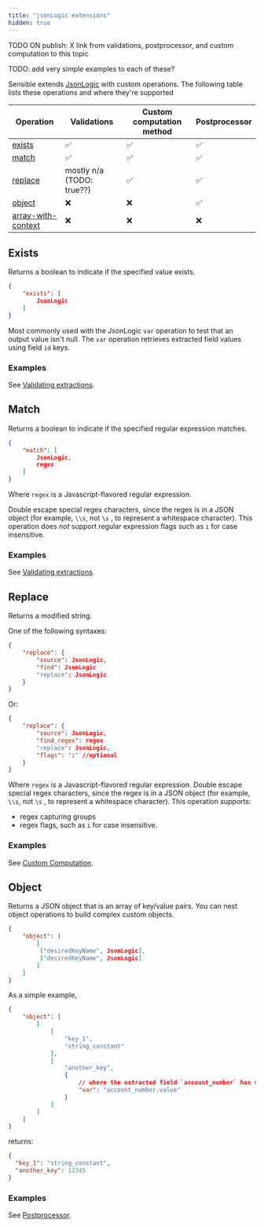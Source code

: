 ```yaml
---
title: "jsonLogic extensions"
hidden: true
---
```


TODO ON publish: X link from validations, postprocessor, and custom computation to this topic



TODO: add very simple examples to each of these?



Sensible extends [JsonLogic](https://jsonlogic.com/) with custom operations. The following table lists these operations and where they're supported

| Operation                                              | Validations               | Custom computation method | Postprocessor |
| ------------------------------------------------------ | ------------------------- | ------------------------- | ------------- |
| [exists](doc:draft-jsonlogic#exists)                         | ✅                         | ✅                         | ✅             |
| [match](doc:draft-jsonlogic#match)                           | ✅                         | ✅                         | ✅             |
| [replace](doc:draft-jsonlogic#replace)                       | mostly n/a (TODO: true??) | ✅                         | ✅             |
| [object](doc:draft-jsonlogic#object)                         | ❌                         | ❌                         | ✅             |
| [array-with-context](doc:draft-jsonlogic#array-with-context) | ❌                         | ❌                         | ❌             |



## Exists

Returns a boolean to indicate if the specified value exists.

```json
{
    "exists": [
        JsonLogic
    ]
}
```

Most commonly used with the JsonLogic `var`  operation to test that an output value isn't null. The  `var` operation retrieves extracted field values using field `id` keys. 

### Examples

See [Validating extractions](doc:validate-extractions#examples).

## Match

Returns a boolean to indicate if the specified regular expression matches.

```json
{
    "match": [
        JsonLogic,
        regex
    ]
}
```

 Where `regex` is a Javascript-flavored regular expression.

Double escape special regex characters, since the regex is in a JSON object (for example, `\\s`, not `\s` , to represent a whitespace character). This operation does *not* support regular expression flags such as `i` for case insensitive. 

### Examples

See [Validating extractions](doc:validate-extractions#examples). 

## Replace

Returns a modified string.

One of the following syntaxes:

```json
{
    "replace": {
        "source": JsonLogic,
        "find": JsonLogic
        "replace": JsonLogic
    }
}
```

Or:

```json
{
    "replace": {
        "source": JsonLogic,
        "find_regex": regex
        "replace": JsonLogic,
        "flags": "i" //optional
    }
}
```

Where `regex` is a Javascript-flavored regular expression.  Double escape special regex characters, since the regex is in a JSON object (for example, `\\s`, not `\s` , to represent a whitespace character). This operation supports:

- regex capturing groups
- regex flags, such as `i` for case insensitive. 

### Examples

 See [Custom Computation](doc:custom-computation#examples).

## Object

Returns a JSON object that is an array of key/value pairs. You can nest object operations to build complex custom objects. 

```json
{
    "object": [
        [
         ["desiredKeyName", JsonLogic],
         ["desiredKeyName", JsonLogic]
        ]
    ]
}
```

As a simple example,  

```json
{
    "object": [
        [
            [
                "key_1",
                "string_constant"
            ],
            [
                "another_key",
                {
                    // where the extracted field `account_number` has value `12345`
                    "var": "account_number.value"
                }
            ]
        ]
    ]
}
```

returns:

```json
{
  "key_1": "string_constant",
  "another_key": 12345
}
```

### Examples

See [Postprocessor](doc:postprocessor#examples). 

